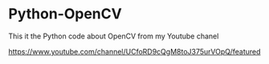 # Python-OpenCV
This it the Python code about OpenCV from my Youtube chanel

https://www.youtube.com/channel/UCfoRD9cQgM8toJ375urVOpQ/featured
